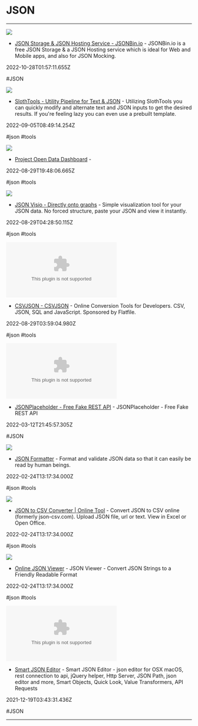 # JSON

---

![](https://rdl.ink/render/https%3A%2F%2Fjsonbin.io)

- [JSON Storage & JSON Hosting Service - JSONBin.io](https://jsonbin.io) - JSONBin.io is a free JSON Storage & a JSON Hosting service which is ideal for Web and Mobile apps, and also for JSON Mocking.

2022-10-28T01:57:11.655Z

#JSON

![](https://sloth.sellersew.com/thumbnail/default.png)

- [SlothTools - Utility Pipeline for Text & JSON](https://sloth.sellersew.com) - Utilizing SlothTools you can quickly modify and alternate text and JSON inputs to get the desired results. If you're feeling lazy you can even use a prebuilt template.

2022-09-05T08:49:14.254Z

#json #tools

![](https://rdl.ink/render/https%3A%2F%2Fdashboard.data.gov%2Fmerge)

- [Project Open Data Dashboard](https://dashboard.data.gov/merge) - 

2022-08-29T19:48:06.665Z

#json #tools

![](https://jsoncrack.com/assets/jsoncrack.png)

- [JSON Visio - Directly onto graphs](https://jsonvisio.com) - Simple visualization tool for your JSON data. No forced structure, paste your JSON and view it instantly.

2022-08-29T04:28:50.115Z

#json #tools

![](https://rdl.ink/render/https%3A%2F%2Fcsvjson.com)

- [CSVJSON - CSVJSON](https://csvjson.com) - Online Conversion Tools for Developers. CSV, JSON, SQL and JavaScript. Sponsored by Flatfile.

2022-08-29T03:59:04.980Z

#json #tools

![](https://rdl.ink/render/https%3A%2F%2Fjsonplaceholder.typicode.com)

- [JSONPlaceholder - Free Fake REST API](https://jsonplaceholder.typicode.com) - JSONPlaceholder - Free Fake REST API

2022-03-12T21:45:57.305Z

#JSON

![](https://jsonformatter.curiousconcept.com/icons/jf/mstile-144x144.b0ef4bd01d6cb25ab71ae707ed7ac226.png)

- [JSON Formatter](https://jsonformatter.curiousconcept.com) - Format and validate JSON data so that it can easily be read by human beings.

2022-02-24T13:17:34.000Z

#json #tools

![](https://rdl.ink/render/https%3A%2F%2Fdata.page%2Fjson%2Fcsv)

- [JSON to CSV Converter | Online Tool](https://data.page/json/csv) - Convert JSON to CSV online (formerly json-csv.com).  Upload JSON file, url or text.  View in Excel or Open Office.

2022-02-24T13:17:34.000Z

#json #tools

![](https://rdl.ink/render/https%3A%2F%2Fjsonviewer.stack.hu)

- [Online JSON Viewer](https://jsonviewer.stack.hu) - JSON Viewer - Convert JSON Strings to a Friendly Readable Format

2022-02-24T13:17:34.000Z

#json #tools

![](https://rdl.ink/render/http%3A%2F%2Fwww.smartjsoneditor.com)

- [Smart JSON Editor](http://www.smartjsoneditor.com) - Smart JSON Editor -  json editor for OSX macOS, rest connection to api, jQuery helper, Http Server, JSON Path,  json editor and more, Smart Objects, Quick Look, Value Transformers, API Requests

2021-12-19T03:43:31.436Z

#JSON

---


